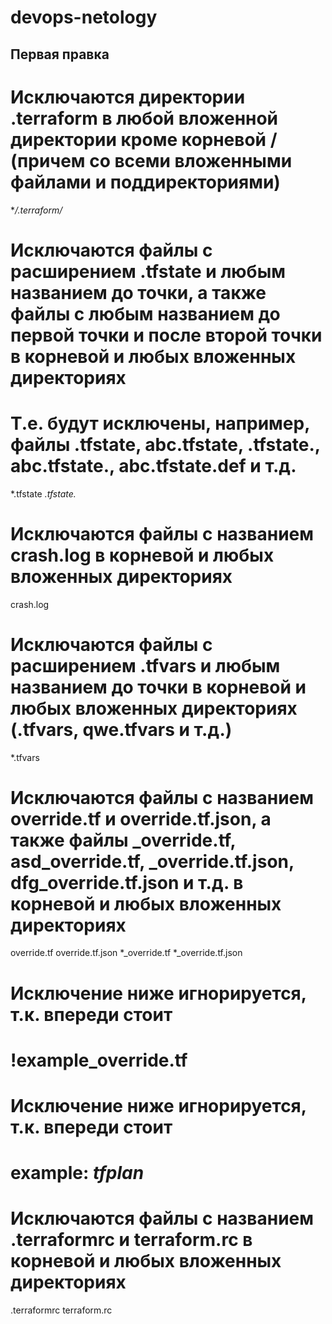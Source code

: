 # devops-netology

## Первая правка

# Исключаются директории .terraform в любой вложенной директории кроме корневой / (причем со всеми вложенными файлами и поддиректориями)
**/.terraform/*

# Исключаются  файлы с расширением .tfstate и любым названием до точки, а также файлы с любым названием до первой точки и после второй точки в корневой и любых вложенных директориях
# Т.е. будут исключены, например, файлы .tfstate, abc.tfstate, .tfstate., abc.tfstate., abc.tfstate.def и т.д.
*.tfstate
*.tfstate.*

# Исключаются файлы с названием crash.log в корневой и любых вложенных директориях
crash.log

# Исключаются  файлы с расширением .tfvars и любым названием до точки в корневой и любых вложенных директориях (.tfvars, qwe.tfvars и т.д.)
*.tfvars

# Исключаются файлы с названием override.tf и override.tf.json, а также файлы _override.tf, asd_override.tf, _override.tf.json, dfg_override.tf.json и т.д. в корневой и любых вложенных директориях
override.tf
override.tf.json
*_override.tf
*_override.tf.json

# Исключение ниже игнорируется, т.к. впереди стоит #
#
# !example_override.tf

# Исключение ниже игнорируется, т.к. впереди стоит #
# example: *tfplan*

# Исключаются файлы с названием .terraformrc и terraform.rc в корневой и любых вложенных директориях
.terraformrc
terraform.rc
